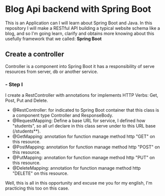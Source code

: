 # Blog Api backend with Spring Boot
This is an Application can I will learn about Spring Boot and Java.
In this repository I will make a RESTful API building a typical website schema like a blog, and so I'm going learn, clarify and obtains more knowing about this usefully framework that we called: **Spring Boot**

## Create a controller
Controller is a component into Spring Boot it has a responsibility of serve resources from server, db or another service.

### - Step I
I create a RestController with annotations for implements HTTP Verbs: Get, Post, Put and Delete.

- @RestController: for indicated to Spring Boot container that this class is a component type Controller and ResponseBody.
- @RequestMapping: Define a base URL for service, I defined how "students", so all url declare in this class serve under to this URL base (/students**).
- @GetMapping: annotation for function manage method http "GET" on this resource.
- @PostMapping: annotation for function manage method http "POST" on this resource.
- @PutMapping: annotation for function manage method http "PUT" on this resource.
- @DeleteMapping: annotation for function manage method http "DELETE" on this resource.

Well, this is all in this opportunity and excuse me you for my english, I'm practicing this too on this case.
